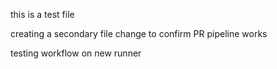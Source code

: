 this is a test file

creating a secondary file change to confirm PR pipeline works

testing workflow on new runner
